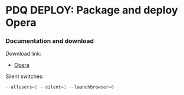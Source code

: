 # PDQ DEPLOY: Package and deploy Opera
### Documentation and download
Download link:

* [Opera](https://www.opera.com/download)

Silent switches:
```powershell
--allusers=1 --silent=1 --launchbrowser=0
```